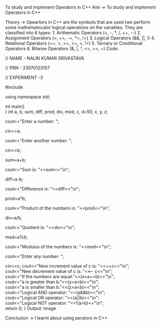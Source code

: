To study and implement Operators in C++
Aim -> To study and implement Operators in C++

Theory -> Opeartors in C++ are the symbols that are used two perform some mathematocalor logical operations on the variables. They are classified into 6 types: 1. Arithematic Operators (+, -, *, /, ++, --) 2. Assignment Operators (=, +=, -=, *=, /=) 3. Logical Operators (&&, ||, !) 4. Relational Operators (==, >, >=, <=, <, !=) 5. Ternary or Conditional Operators 6. Bitwise Operators (&, |, ^, <<, >>, ~) Code:

// NAME - NALIN KUMAR SRIVASTAVA

// PRN - 23070123157

// EXPERIMENT -3  

#include<iostream> 

using namespace std;

int main()  
{ 
int a, b, sum, diff, prod, div, mod, c, d=50, x, y, z; 

cout<<"Enter a number: ";  

cin>>a;

cout<<"Enter another number: "; 

cin>>b; 

sum=a+b;   

cout<<"Sum is: "<<sum<<"\n";

diff=a-b; 

cout<<"Difference is: "<<diff<<"\n"; 

prod=a*b;  

cout<<"Product of the numbers is: "<<prod<<"\n";   

div=a/b;   

cout<<"Quotient is: "<<div<<"\n";   

mod=a%b;  

cout<<"Modulus of the numbers is: "<<mod<<"\n"; 

cout<<"Enter any number: "; 

cin>>c; 
cout<<"New increment value of c is:  "<<++c<<"\n";     
cout<<"New decrement value of c is: "<<-- c<<"\n";      
cout<<"If the numbers are equal."<<(x=a==b)<<"\n";      
cout<<"a is greater than b."<<(y=a>b)<<"\n";            
cout<<"a is smaller than b."<<(z=a<b)<<"\n";           
cout<<"Logical AND operator: "<<(a&&b)<<"\n";          
cout<<"Logical OR operator: "<<(a||b)<<"\n";            
cout<<"Logical NOT operator: "<<!(a>b)<<"\n";          
return 0; 
}
Output: image

Conclusion -> I learnt about using perators in C++
